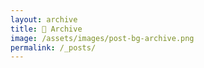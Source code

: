```yaml
---
layout: archive
title: 📁 Archive
image: /assets/images/post-bg-archive.png
permalink: /_posts/
---
```

